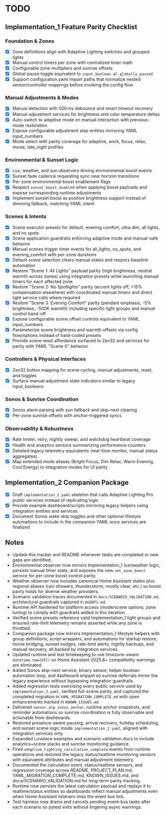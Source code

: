 # TODO

## Implementation_1 Feature Parity Checklist

### Foundation & Zones
- [x] Zone definitions align with Adaptive Lighting switches and grouped lights
- [x] Manual control timers per zone with centralized timer math
- [x] Configurable zone multipliers and sunrise offsets
- [x] Global pause toggle equivalent to `input_boolean.al_globally_paused`
- [x] Support configuration.yaml import paths that normalize nested sensor/controller mappings before invoking the config flow

### Manual Adjustments & Modes
- [x] Manual detection with 500 ms debounce and smart timeout recovery
- [x] Manual adjustment services for brightness and color temperature deltas
- [x] Auto-switch to adaptive mode on manual interaction with previous-mode restoration
- [x] Expose configurable adjustment step entities mirroring YAML input_numbers
- [x] Mode select with parity coverage for adaptive, work, focus, relax, movie, late_night profiles

### Environmental & Sunset Logic
- [x] Lux, weather, and sun observers driving environmental boost events
- [x] Sunset fade cadence requesting sync near horizon transitions
- [x] Per-zone environmental boost enablement flags
- [x] Respect `sunset_boost_enabled` when applying boost payloads and expose corresponding runtime adjustments
- [x] Implement sunset boost as positive brightness support instead of dimming fallback, matching YAML intent

### Scenes & Intents
- [x] Scene executor presets for default, evening comfort, ultra dim, all lights, and no spots
- [x] Scene application guardrails enforcing adaptive mode and manual-safe behavior
- [x] Manual scenes trigger timer events for all_lights, no_spots, and evening_comfort with per-zone durations
- [x] Default scene selection clears manual states and resyncs baseline automation
- [x] Restore "Scene 1: All Lights" payload parity (high brightness, neutral warmth across zones) using integration presets while launching manual timers for each affected zone
- [x] Restore "Scene 2: No Spotlights" parity (accent lights off, +15% compensation elsewhere) with coordinated manual timers and direct light service calls where required
- [x] Restore "Scene 3: Evening Comfort" parity (pendant emphasis, -5% brightness, -500K warmth) including specific light groups and manual control hand-off
- [x] Expose configurable scene offset controls equivalent to YAML input_numbers
- [x] Parameterize scene brightness and warmth offsets via config flow/options instead of hard-coded presets
- [x] Provide scene reset affordance surfaced to Zen32 and services for parity with YAML "Scene 0" behavior

### Controllers & Physical Interfaces
- [x] Zen32 button mapping for scene cycling, manual adjustments, reset, and toggles
- [x] Surface manual adjustment state indicators similar to legacy input_booleans

### Sonos & Sunrise Coordination
- [x] Sonos alarm parsing with sun fallback and skip-next clearing
- [x] Per-zone sunrise offsets with anchor-triggered syncs

### Observability & Robustness
- [x] Rate limiter, retry, nightly sweep, and watchdog heartbeat coverage
- [x] Health and analytics sensors summarizing performance counters
- [x] Detailed legacy telemetry equivalents (real-time monitor, manual status aggregates)
- [x] Map extended mode aliases (Bright Focus, Dim Relax, Warm Evening, Cool Energy) to integration modes for UI parity

## Implementation_2 Companion Package
- [x] Draft `implementation_2.yaml` skeleton that calls Adaptive Lighting Pro public services instead of replicating logic
- [x] Provide example dashboard/scripts mirroring legacy helpers using integration entities and services
- [x] Document Sonos wake skip toggles and other optional lifestyle automations to include in the companion YAML once services are finalized

## Notes
- Update this tracker and README whenever tasks are completed or new gaps are identified.
- Environmental observer now mirrors Implementation_1 lux/weather logic, persists manual timer state, and exposes the new `set_zone_boost` service for per-zone boost control parity.
- Weather observer now includes canonical Home Assistant states plus regional aliases (rain showers, thunderstorm, mostly clear, etc.) so boost parity holds for diverse weather providers.
- Scenario validation traces documented in `docs/SCENARIO_VALIDATION.md`; architectural guardrails captured in `AGENTS.md`.
- Runtime API hardened for platform access (mode/scene options, zone tuning) to comply with guardrails added in this iteration.
- Verified scene presets reference valid Implementation_1 light groups and ensured rate-limit telemetry remains asserted while any zone is throttled.
- Companion package now mirrors Implementation_1 lifestyle helpers with group definitions, script wrappers, and automations for startup restore, movie bridging, sunset nudges, rate-limit alerts, nightly backups, and manual recovery, all backed by integration services.
- Updated runtime and test timekeeping to use timezone-aware `datetime.now(UTC)` so Home Assistant 2025.8+ compatibility warnings are eliminated.
- Added Sonos skip-next service, binary sensor, helper boolean automation loop, and dashboard snippet so sunrise deferrals mirror the legacy experience without bypassing integration guardrails.
- Added regression tests exercising every public service used by `implementation_2.yaml`, verified full-scene parity, and captured the completed migration in `YAML_MIGRATION_COMPLETE.md` with open enhancements tracked in `KNOWN_ISSUES.md`.
- Delivered `sensor.alp_sonos_anchor`, runtime anchor snapshots, and reminder automations so sunrise coordination is fully observable and actionable from dashboards.
- Restored presence-aware pausing, arrival recovery, holiday scheduling, and sunset scene logic inside `implementation_2.yaml`, aligned with integration services only.
- Expanded Lovelace examples and scenario validation docs to include analytics+scene stacks and sunrise monitoring guidance.
- Fired `adaptive_lighting_calculation_complete` events from runtime operations and restored the legacy status/realtime monitoring sensors with equivalent attributes and manual adjustment telemetry.
- Documented the calculation event, status/realtime sensors, and regression coverage across README, PROJECT_PLAN.md, YAML_MIGRATION_COMPLETE.md, KNOWN_ISSUES.md, and docs/SCENARIO_VALIDATION.md for long-term parity tracking.
- Runtime now persists the latest calculation payload and replays it to realtime/status entities so dashboards reflect manual adjustments even when Home Assistant listeners miss the event bus tick.
- Test harness now drains and cancels pending event-bus tasks after each scenario so pytest exits without lingering async warnings.
